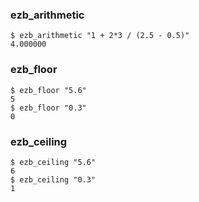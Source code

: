 ### ezb_arithmetic
```shell
$ ezb_arithmetic "1 + 2*3 / (2.5 - 0.5)"
4.000000
```

### ezb_floor
```shell
$ ezb_floor "5.6"
5
$ ezb_floor "0.3"
0
```

### ezb_ceiling
```shell
$ ezb_ceiling "5.6"
6
$ ezb_ceiling "0.3"
1
```